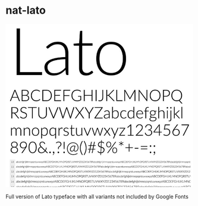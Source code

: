 nat-lato
===========
![](/app/img/specimen.jpg?raw=true "Lato-Light specimen")

Full version of Lato typeface with all variants not included by Google Fonts
